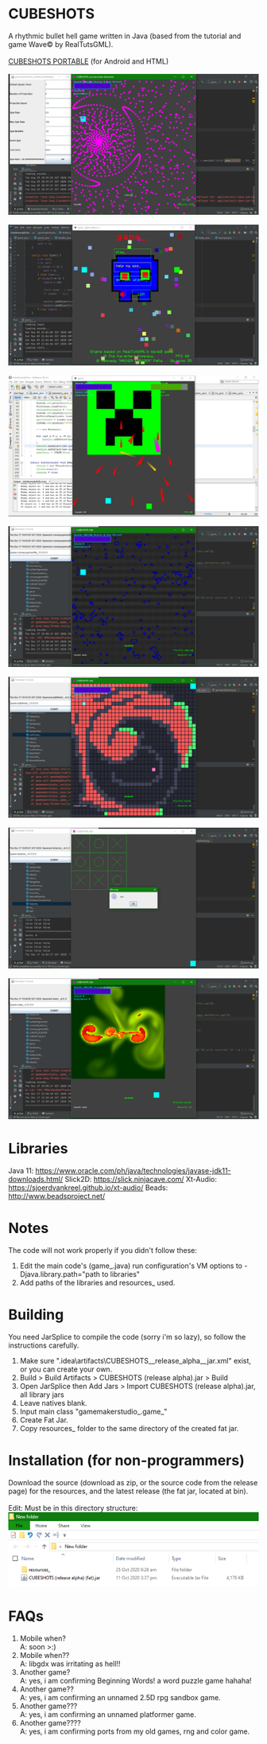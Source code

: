 # CUBESHOTS
A rhythmic bullet hell game written in Java (based from the tutorial and game Wave© by RealTutsGML).\
\
[CUBESHOTS PORTABLE](https://github.com/GDjkhp/CUBESHOTS_PORTABLE) (for Android and HTML)\
\
![image 1](https://github.com/GDjkhp/CUBESHOTS/blob/master/readme%20pics/1%20attempt%20storm.PNG)\
\
![image 2](https://github.com/GDjkhp/CUBESHOTS/blob/master/readme%20pics/game%20showcase%202.jpg)\
\
![image 3](https://github.com/GDjkhp/CUBESHOTS/blob/master/readme%20pics/game_%20showcase.jpg)\
\
![image 4](https://github.com/GDjkhp/CUBESHOTS/blob/master/readme%20pics/conway.PNG)\
\
![image 5](https://github.com/GDjkhp/CUBESHOTS/blob/master/readme%20pics/path.PNG)\
\
![image 6](https://github.com/GDjkhp/CUBESHOTS/blob/master/readme%20pics/tictactoe.PNG)\
\
![image 7](https://github.com/GDjkhp/CUBESHOTS/blob/master/readme%20pics/water.PNG)
# Libraries
Java 11: https://www.oracle.com/ph/java/technologies/javase-jdk11-downloads.html/
Slick2D: https://slick.ninjacave.com/
Xt-Audio: https://sjoerdvankreel.github.io/xt-audio/
Beads: http://www.beadsproject.net/
# Notes
The code will not work properly if you didn't follow these:
1. Edit the main code's (game_.java) run configuration's VM options to -Djava.library.path="path to libraries"
2. Add paths of the libraries and resources_ used.
# Building
You need JarSplice to compile the code (sorry i'm so lazy), so follow the instructions carefully.
1. Make sure ".idea\artifacts\CUBESHOTS__release_alpha__jar.xml" exist, or you can create your own.
2. Build > Build Artifacts > CUBESHOTS (release alpha).jar > Build
3. Open JarSplice then Add Jars > Import CUBESHOTS (release alpha).jar, all library jars
4. Leave natives blank.
5. Input main class "gamemakerstudio_.game_"
6. Create Fat Jar.
7. Copy resources_ folder to the same directory of the created fat jar.
# Installation (for non-programmers)
Download the source (download as zip, or the source code from the release page) for the resources, and the latest release (the fat jar, located at bin).\
\
Edit: Must be in this directory structure:\
![add_dir](https://github.com/GDjkhp/CUBESHOTS/blob/master/readme%20pics/dir.png)
# FAQs
1. Mobile when?\
A: soon >:)
2. Mobile when??\
A: libgdx was irritating as hell!!
3. Another game?\
A: yes, i am confirming Beginning Words! a word puzzle game hahaha!
4. Another game??\
A: yes, i am confirming an unnamed 2.5D rpg sandbox game.
5. Another game???\
A: yes, i am confirming an unnamed platformer game.
6. Another game????\
A: yes, i am confirming ports from my old games, rng and color game.
